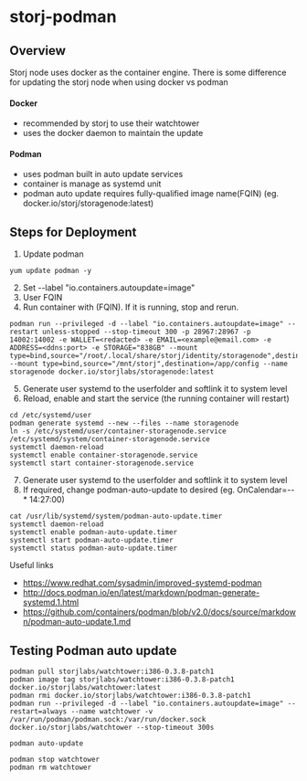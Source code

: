 # storj-podman

## Overview
Storj node uses docker as the container engine. There is some difference for updating the storj node when using docker vs podman

#### Docker
- recommended by storj to use their watchtower
- uses the docker daemon to maintain the update

#### Podman
- uses podman built in auto update services
- container is manage as systemd unit
- podman auto update requires fully-qualified image name(FQIN) (eg. docker.io/storj/storagenode:latest)

## Steps for Deployment

1. Update podman 
```
yum update podman -y
```

2. Set --label "io.containers.autoupdate=image"
3. User FQIN
4. Run container with (FQIN). If it is running, stop and rerun.
```
podman run --privileged -d --label "io.containers.autoupdate=image" --restart unless-stopped --stop-timeout 300 -p 28967:28967 -p 14002:14002 -e WALLET=<redacted> -e EMAIL=<example@email.com> -e ADDRESS=<ddns:port> -e STORAGE="838GB" --mount type=bind,source="/root/.local/share/storj/identity/storagenode",destination=/app/identity --mount type=bind,source="/mnt/storj",destination=/app/config --name storagenode docker.io/storjlabs/storagenode:latest
```

5. Generate user systemd to the userfolder and softlink it to system level
6. Reload, enable and start the service (the running container will restart)
```
cd /etc/systemd/user
podman generate systemd --new --files --name storagenode
ln -s /etc/systemd/user/container-storagenode.service /etc/systemd/system/container-storagenode.service
systemctl daemon-reload
systemctl enable container-storagenode.service
systemctl start container-storagenode.service
```

7. Generate user systemd to the userfolder and softlink it to system level
8. If required, change podman-auto-update to desired (eg. OnCalendar=*-*-* 14:27:00) 
```
cat /usr/lib/systemd/system/podman-auto-update.timer
systemctl daemon-reload
systemctl enable podman-auto-update.timer
systemctl start podman-auto-update.timer
systemctl status podman-auto-update.timer
```

Useful links
- https://www.redhat.com/sysadmin/improved-systemd-podman
- http://docs.podman.io/en/latest/markdown/podman-generate-systemd.1.html
- https://github.com/containers/podman/blob/v2.0/docs/source/markdown/podman-auto-update.1.md

## Testing Podman auto update
```
podman pull storjlabs/watchtower:i386-0.3.8-patch1
podman image tag storjlabs/watchtower:i386-0.3.8-patch1 docker.io/storjlabs/watchtower:latest
podman rmi docker.io/storjlabs/watchtower:i386-0.3.8-patch1
podman run --privileged -d --label "io.containers.autoupdate=image" --restart=always --name watchtower -v /var/run/podman/podman.sock:/var/run/docker.sock docker.io/storjlabs/watchtower --stop-timeout 300s

podman auto-update

podman stop watchtower
podman rm watchtower
```

